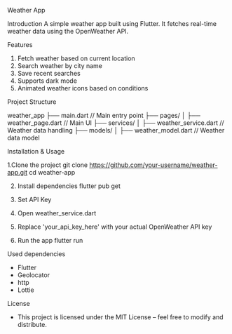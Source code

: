 Weather App

Introduction 
  A simple weather app built using Flutter.
  It fetches real-time weather data using the OpenWeather API.
  
Features 

1. Fetch weather based on current location
2. Search weather by city name
3. Save recent searches
4. Supports dark mode
5. Animated weather icons based on conditions

Project Structure 

 weather_app
 ├── main.dart                 // Main entry point
 ├── pages/
 │   ├── weather_page.dart      // Main UI
 ├── services/
 │   ├── weather_service.dart   // Weather data handling
 ├── models/
 │   ├── weather_model.dart     // Weather data model

Installation & Usage 

1.Clone the project 
 git clone https://github.com/your-username/weather-app.git
 cd weather-app

2. Install dependencies 
flutter pub get

3. Set API Key 
 1. Open weather_service.dart 
 2. Replace 'your_api_key_here' with your actual OpenWeather API key 

4. Run the app 
flutter run

Used dependencies
- Flutter
- Geolocator
- http
- Lottie
  
License
- This project is licensed under the MIT License – feel free to modify and distribute.
